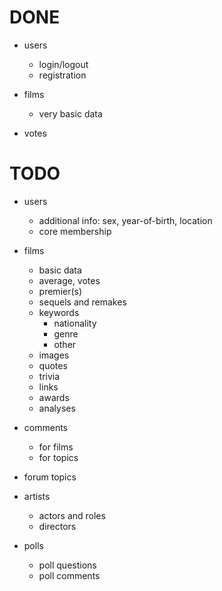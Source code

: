 # DONE

- users
    - login/logout
    - registration

- films
    - very basic data

- votes

# TODO

- users
    - additional info: sex, year-of-birth, location
    - core membership

- films
    - basic data
    - average, votes
    - premier(s)
    - sequels and remakes
    - keywords
        - nationality
        - genre
        - other
    - images
    - quotes
    - trivia
    - links
    - awards
    - analyses

- comments
    - for films
    - for topics

- forum topics

- artists
    - actors and roles
    - directors

- polls
    - poll questions
    - poll comments
